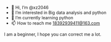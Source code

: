 - 👋 Hi, I’m @xz2046
- 👀 I’m interested in Big data analysis and python
- 🌱 I’m currently learning python
- 📫 How to reach me 18392939411@163.com

I am a beginner, I hope you can correct me a lot.
